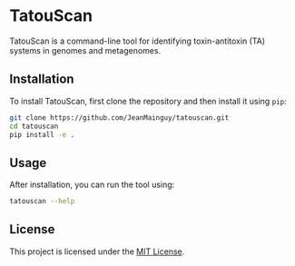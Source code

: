 
# TatouScan

TatouScan is a command-line tool for identifying toxin-antitoxin (TA) systems in genomes and metagenomes.

## Installation

To install TatouScan, first clone the repository and then install it using `pip`:

```bash
git clone https://github.com/JeanMainguy/tatouscan.git
cd tatouscan
pip install -e .
```

## Usage

After installation, you can run the tool using:

```bash
tatouscan --help
```

## License

This project is licensed under the [MIT License](LICENSE).
